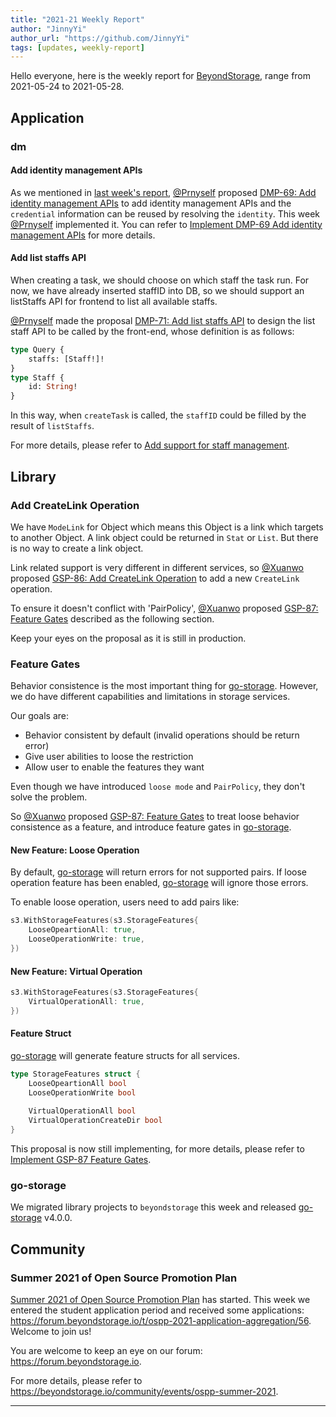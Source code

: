 ```yaml
---
title: "2021-21 Weekly Report"
author: "JinnyYi"
author_url: "https://github.com/JinnyYi"
tags: [updates, weekly-report]
---
```


Hello everyone, here is the weekly report for [BeyondStorage](https://beyondstorage.io), range from 2021-05-24 to 2021-05-28.

## Application

### dm

#### Add identity management APIs

As we mentioned in [last week's report](https://beyondstorage.io/blog/2021/05/21/weekly-report), [@Prnyself] proposed [DMP-69: Add identity management APIs](https://github.com/beyondstorage/dm/pull/69) to add identity management APIs and the `credential` information can be reused by resolving the `identity`. This week [@Prnyself] implemented it. You can refer to [Implement DMP-69 Add identity management APIs](https://github.com/beyondstorage/dm/issues/66) for more details.

#### Add list staffs API

When creating a task, we should choose on which staff the task run. For now, we have already inserted staffID into DB, so we should support an listStaffs API for frontend to list all available staffs.

[@Prnyself] made the proposal [DMP-71: Add list staffs API](https://github.com/beyondstorage/dm/blob/staff-api-spec/docs/specs/71-add-list-staffs-api.md) to design the list staff API to be called by the front-end, whose definition is as follows:

```graphql
type Query {
    staffs: [Staff!]!
}
type Staff {
    id: String!
}
```

In this way, when `createTask` is called, the `staffID` could be filled by the result of `listStaffs`.

For more details, please refer to [Add support for staff management](https://github.com/beyondstorage/dm/issues/67).

## Library

### Add CreateLink Operation

We have `ModeLink` for Object which means this Object is a link which targets to another Object. A link object could be returned in `Stat` or `List`. But there is no way to create a link object.

Link related support is very different in different services, so [@Xuanwo] proposed [GSP-86: Add CreateLink Operation](https://github.com/beyondstorage/specs/pull/86) to add a new `CreateLink` operation.

To ensure it doesn't conflict with 'PairPolicy', [@Xuanwo] proposed [GSP-87: Feature Gates] described as the following section.

Keep your eyes on the proposal as it is still in production.

### Feature Gates

Behavior consistence is the most important thing for [go-storage]. However, we do have different capabilities and limitations in storage services.

Our goals are:
- Behavior consistent by default (invalid operations should be return error)
- Give user abilities to loose the restriction
- Allow user to enable the features they want

Even though we have introduced `loose mode` and `PairPolicy`, they don't solve the problem.

So [@Xuanwo] proposed [GSP-87: Feature Gates] to treat loose behavior consistence as a feature, and introduce feature gates in [go-storage].

#### New Feature: Loose Operation

By default, [go-storage] will return errors for not supported pairs. If loose operation feature has been enabled, [go-storage] will ignore those errors.

To enable loose operation, users need to add pairs like:

```go
s3.WithStorageFeatures(s3.StorageFeatures{
	LooseOpeartionAll: true,
	LooseOperationWrite: true,
})
```

#### New Feature: Virtual Operation

```go
s3.WithStorageFeatures(s3.StorageFeatures{
	VirtualOperationAll: true,
})
```

#### Feature Struct

[go-storage] will generate feature structs for all services.

```go
type StorageFeatures struct {
	LooseOpeartionAll bool
	LooseOperationWrite bool
	
	VirtualOperationAll bool
	VirtualOperationCreateDir bool
}
```

This proposal is now still implementing, for more details, please refer to [Implement GSP-87 Feature Gates](https://github.com/beyondstorage/specs/pull/87/#issuecomment-850280374).

### go-storage

We migrated library projects to `beyondstorage` this week and released [go-storage] v4.0.0.

## Community

### Summer 2021 of Open Source Promotion Plan

[Summer 2021 of Open Source Promotion Plan](https://forum.beyondstorage.io/t/summer-2021-of-open-source-promotion-plan/22) has started. This week we entered the student application period and received some applications: <https://forum.beyondstorage.io/t/ospp-2021-application-aggregation/56>. Welcome to join us!

You are welcome to keep an eye on our forum: <https://forum.beyondstorage.io>.

For more details, please refer to <https://beyondstorage.io/community/events/ospp-summer-2021>.

---

[@Prnyself]: https://github.com/Prnyself

[@Xuanwo]: https://github.com/Xuanwo

[GSP-87: Feature Gates]: https://github.com/beyondstorage/specs/pull/87

[go-storage]: https://github.com/beyondstorage/go-storage